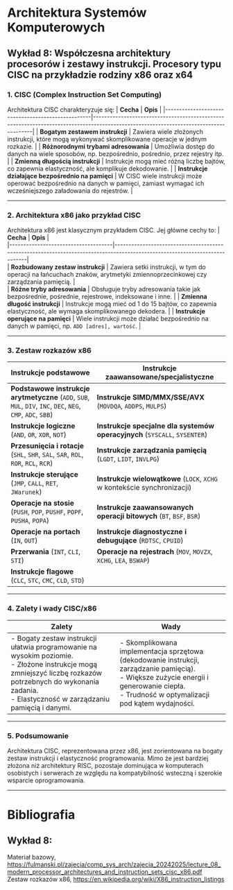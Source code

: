 # Architektura Systemów Komputerowych

## Wykład 8: Współczesna architektury procesorów i zestawy instrukcji. Procesory typu CISC na przykładzie rodziny x86 oraz x64

### 1. **CISC (Complex Instruction Set Computing)**

Architektura CISC charakteryzuje się:
| **Cecha**                                         | **Opis**                                                                                                                             |
|---------------------------------------------------|--------------------------------------------------------------------------------------------------------------------------------------|
| **Bogatym zestawem instrukcji**                   | Zawiera wiele złożonych instrukcji, które mogą wykonywać skomplikowane operacje w jednym rozkazie.                                   |
| **Różnorodnymi trybami adresowania**              | Umożliwia dostęp do danych na wiele sposobów, np. bezpośrednio, pośrednio, przez rejestry itp.                                       |
| **Zmienną długością instrukcji**                  | Instrukcje mogą mieć różną liczbę bajtów, co zapewnia elastyczność, ale komplikuje dekodowanie.                                      |
| **Instrukcje działające bezpośrednio na pamięci** | W CISC wiele instrukcji może operować bezpośrednio na danych w pamięci, zamiast wymagać ich wcześniejszego załadowania do rejestrów. |

---

### 2. **Architektura x86 jako przykład CISC**

Architektura x86 jest klasycznym przykładem CISC. Jej główne cechy to:
| **Cecha**                           | **Opis**                                                                                                                   |  
|-------------------------------------|----------------------------------------------------------------------------------------------------------------------------|  
| **Rozbudowany zestaw instrukcji**   | Zawiera setki instrukcji, w tym do operacji na łańcuchach znaków, arytmetyki zmiennoprzecinkowej czy zarządzania pamięcią. |  
| **Różne tryby adresowania**         | Obsługuje tryby adresowania takie jak bezpośrednie, pośrednie, rejestrowe, indeksowane i inne.                             |
| **Zmienna długość instrukcji**      | Instrukcje mogą mieć od 1 do 15 bajtów, co zapewnia elastyczność, ale wymaga skomplikowanego dekodera.                     |
| **Instrukcje operujące na pamięci** | Wiele instrukcji może działać bezpośrednio na danych w pamięci, np. `ADD [adres], wartość`.                                |

---

### 3. **Zestaw rozkazów x86**

| **Instrukcje podstawowe**                                                                                     | **Instrukcje zaawansowane/specjalistyczne**                                                                |
|---------------------------------------------------------------------------------------------------------------|------------------------------------------------------------------------------------------------------------|
| **Podstawowe instrukcje arytmetyczne** (`ADD`, `SUB`, `MUL`, `DIV`, `INC`, `DEC`, `NEG`, `CMP`, `ADC`, `SBB`) | **Instrukcje SIMD/MMX/SSE/AVX** (`MOVDQA`, `ADDPS`, `MULPS`)                                               |
| **Instrukcje logiczne** (`AND`, `OR`, `XOR`, `NOT`)                                                           | **Instrukcje specjalne dla systemów operacyjnych** (`SYSCALL`, `SYSENTER`)                                 |
| **Przesunięcia i rotacje** (`SHL`, `SHR`, `SAL`, `SAR`, `ROL`, `ROR`, `RCL`, `RCR`)                           | **Instrukcje zarządzania pamięcią** (`LGDT`, `LIDT`, `INVLPG`)                                             |
| **Instrukcje sterujące** (`JMP`, `CALL`, `RET`, `JWarunek`)                                                   | **Instrukcje wielowątkowe** (`LOCK`, `XCHG` w kontekście synchronizacji)                                   |
| **Operacje na stosie** (`PUSH`, `POP`, `PUSHF`, `POPF`, `PUSHA`, `POPA`)                                      | **Instrukcje zaawansowanych operacji bitowych** (`BT`, `BSF`, `BSR`)                                       |
| **Operacje na portach** (`IN`, `OUT`)                                                                         | **Instrukcje diagnostyczne i debugujące** (`RDTSC`, `CPUID`)                                               |
| **Przerwania** (`INT`, `CLI`, `STI`)                                                                          | **Operacje na rejestrach** (`MOV`, `MOVZX`, `XCHG`, `LEA`, `BSWAP`)                                        |
| **Instrukcje flagowe** (`CLC`, `STC`, `CMC`, `CLD`, `STD`)                                                    |                                                                                                            |

---

### 4. **Zalety i wady CISC/x86**
| **Zalety** | **Wady** |  
|------------|----------|  
| - Bogaty zestaw instrukcji ułatwia programowanie na wysokim poziomie. <br> - Złożone instrukcje mogą zmniejszyć liczbę rozkazów potrzebnych do wykonania zadania. <br> - Elastyczność w zarządzaniu pamięcią i danymi. | - Skomplikowana implementacja sprzętowa (dekodowanie instrukcji, zarządzanie pamięcią). <br> - Większe zużycie energii i generowanie ciepła. <br> - Trudność w optymalizacji pod kątem wydajności. |

---

### 5. **Podsumowanie**
Architektura CISC, reprezentowana przez x86, jest zorientowana na bogaty zestaw instrukcji i elastyczność programowania. Mimo że jest bardziej złożona niż architektury RISC, pozostaje dominująca w komputerach osobistych i serwerach ze względu na kompatybilność wsteczną i szerokie wsparcie oprogramowania.

---

# Bibliografia

## Wykład 8:
Materiał bazowy, https://fulmanski.pl/zajecia/comp_sys_arch/zajecia_20242025/lecture_08_modern_processor_architectures_and_instruction_sets_cisc_x86.pdf
<br>Zestaw rozkazów x86, https://en.wikipedia.org/wiki/X86_instruction_listings